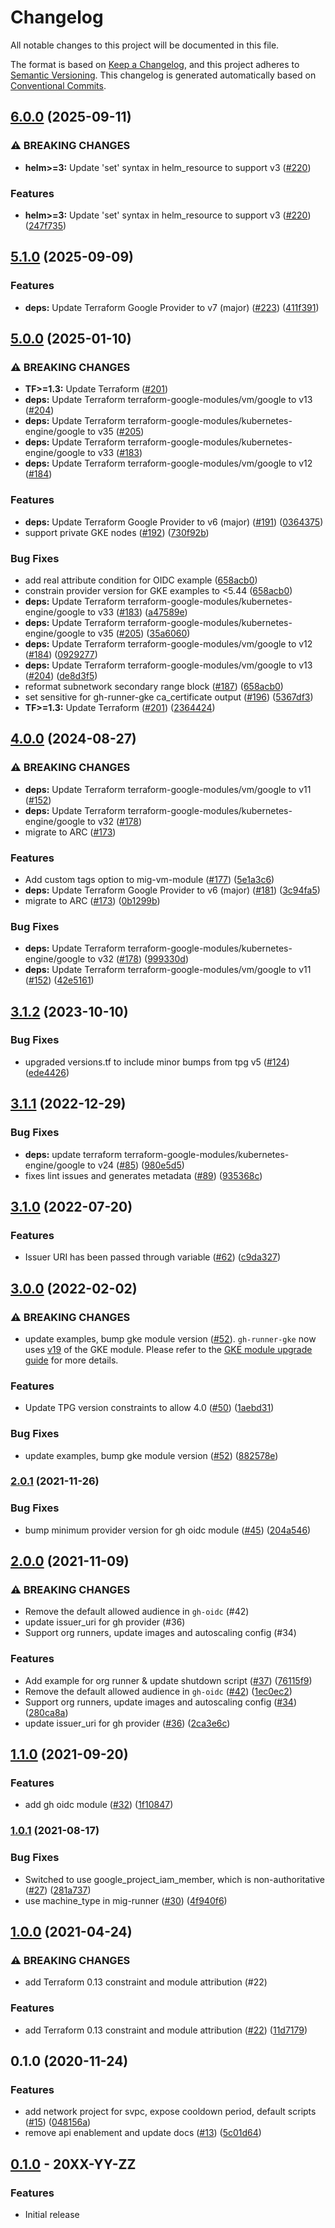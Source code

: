 # Changelog

All notable changes to this project will be documented in this file.

The format is based on
[Keep a Changelog](https://keepachangelog.com/en/1.0.0/),
and this project adheres to
[Semantic Versioning](https://semver.org/spec/v2.0.0.html).
This changelog is generated automatically based on [Conventional Commits](https://www.conventionalcommits.org/en/v1.0.0/).

## [6.0.0](https://github.com/terraform-google-modules/terraform-google-github-actions-runners/compare/v5.1.0...v6.0.0) (2025-09-11)


### ⚠ BREAKING CHANGES

* **helm>=3:** Update 'set' syntax in helm_resource to support v3 ([#220](https://github.com/terraform-google-modules/terraform-google-github-actions-runners/issues/220))

### Features

* **helm>=3:** Update 'set' syntax in helm_resource to support v3 ([#220](https://github.com/terraform-google-modules/terraform-google-github-actions-runners/issues/220)) ([247f735](https://github.com/terraform-google-modules/terraform-google-github-actions-runners/commit/247f735a2e55b8b57d412b0f825f9b21655d1bf5))

## [5.1.0](https://github.com/terraform-google-modules/terraform-google-github-actions-runners/compare/v5.0.0...v5.1.0) (2025-09-09)


### Features

* **deps:** Update Terraform Google Provider to v7 (major) ([#223](https://github.com/terraform-google-modules/terraform-google-github-actions-runners/issues/223)) ([411f391](https://github.com/terraform-google-modules/terraform-google-github-actions-runners/commit/411f39135eab709760c0fd9894f04c7cdcd9a6b4))

## [5.0.0](https://github.com/terraform-google-modules/terraform-google-github-actions-runners/compare/v4.0.0...v5.0.0) (2025-01-10)


### ⚠ BREAKING CHANGES

* **TF>=1.3:** Update Terraform ([#201](https://github.com/terraform-google-modules/terraform-google-github-actions-runners/issues/201))
* **deps:** Update Terraform terraform-google-modules/vm/google to v13 ([#204](https://github.com/terraform-google-modules/terraform-google-github-actions-runners/issues/204))
* **deps:** Update Terraform terraform-google-modules/kubernetes-engine/google to v35 ([#205](https://github.com/terraform-google-modules/terraform-google-github-actions-runners/issues/205))
* **deps:** Update Terraform terraform-google-modules/kubernetes-engine/google to v33 ([#183](https://github.com/terraform-google-modules/terraform-google-github-actions-runners/issues/183))
* **deps:** Update Terraform terraform-google-modules/vm/google to v12 ([#184](https://github.com/terraform-google-modules/terraform-google-github-actions-runners/issues/184))

### Features

* **deps:** Update Terraform Google Provider to v6 (major) ([#191](https://github.com/terraform-google-modules/terraform-google-github-actions-runners/issues/191)) ([0364375](https://github.com/terraform-google-modules/terraform-google-github-actions-runners/commit/0364375e2b90f407ea526df3c0bddedee1fc1bc3))
* support private GKE nodes ([#192](https://github.com/terraform-google-modules/terraform-google-github-actions-runners/issues/192)) ([730f92b](https://github.com/terraform-google-modules/terraform-google-github-actions-runners/commit/730f92b8e207cb35acbdc4c134c954f011f877d3))


### Bug Fixes

* add real attribute condition for OIDC example ([658acb0](https://github.com/terraform-google-modules/terraform-google-github-actions-runners/commit/658acb014d06e54757e60302aa9da91c37669c13))
* constrain provider version for GKE examples to &lt;5.44 ([658acb0](https://github.com/terraform-google-modules/terraform-google-github-actions-runners/commit/658acb014d06e54757e60302aa9da91c37669c13))
* **deps:** Update Terraform terraform-google-modules/kubernetes-engine/google to v33 ([#183](https://github.com/terraform-google-modules/terraform-google-github-actions-runners/issues/183)) ([a47589e](https://github.com/terraform-google-modules/terraform-google-github-actions-runners/commit/a47589e5b10eab4d3f639fb42ccc4f0f07f8fc6f))
* **deps:** Update Terraform terraform-google-modules/kubernetes-engine/google to v35 ([#205](https://github.com/terraform-google-modules/terraform-google-github-actions-runners/issues/205)) ([35a6060](https://github.com/terraform-google-modules/terraform-google-github-actions-runners/commit/35a606014656d3bb7b34c4f52818084f90021d7a))
* **deps:** Update Terraform terraform-google-modules/vm/google to v12 ([#184](https://github.com/terraform-google-modules/terraform-google-github-actions-runners/issues/184)) ([0929277](https://github.com/terraform-google-modules/terraform-google-github-actions-runners/commit/09292776abe17a7f878b6d271e4b0b22b1138dca))
* **deps:** Update Terraform terraform-google-modules/vm/google to v13 ([#204](https://github.com/terraform-google-modules/terraform-google-github-actions-runners/issues/204)) ([de8d3f5](https://github.com/terraform-google-modules/terraform-google-github-actions-runners/commit/de8d3f531685bf4e340b69cccf059d99d282e621))
* reformat subnetwork secondary range block ([#187](https://github.com/terraform-google-modules/terraform-google-github-actions-runners/issues/187)) ([658acb0](https://github.com/terraform-google-modules/terraform-google-github-actions-runners/commit/658acb014d06e54757e60302aa9da91c37669c13))
* set sensitive for gh-runner-gke ca_certificate output ([#196](https://github.com/terraform-google-modules/terraform-google-github-actions-runners/issues/196)) ([5367df3](https://github.com/terraform-google-modules/terraform-google-github-actions-runners/commit/5367df3f0fed5acd6dad9002a641409acd243317))
* **TF>=1.3:** Update Terraform ([#201](https://github.com/terraform-google-modules/terraform-google-github-actions-runners/issues/201)) ([2364424](https://github.com/terraform-google-modules/terraform-google-github-actions-runners/commit/236442442a61be9e7c975d80390c42be8f7f5da4))

## [4.0.0](https://github.com/terraform-google-modules/terraform-google-github-actions-runners/compare/v3.1.2...v4.0.0) (2024-08-27)


### ⚠ BREAKING CHANGES

* **deps:** Update Terraform terraform-google-modules/vm/google to v11 ([#152](https://github.com/terraform-google-modules/terraform-google-github-actions-runners/issues/152))
* **deps:** Update Terraform terraform-google-modules/kubernetes-engine/google to v32 ([#178](https://github.com/terraform-google-modules/terraform-google-github-actions-runners/issues/178))
* migrate to ARC ([#173](https://github.com/terraform-google-modules/terraform-google-github-actions-runners/issues/173))

### Features

* Add custom tags option to mig-vm-module ([#177](https://github.com/terraform-google-modules/terraform-google-github-actions-runners/issues/177)) ([5e1a3c6](https://github.com/terraform-google-modules/terraform-google-github-actions-runners/commit/5e1a3c6f44acd68d9ad160621dbd6cd8a5fe8f79))
* **deps:** Update Terraform Google Provider to v6 (major) ([#181](https://github.com/terraform-google-modules/terraform-google-github-actions-runners/issues/181)) ([3c94fa5](https://github.com/terraform-google-modules/terraform-google-github-actions-runners/commit/3c94fa50403bcf567113547ddea3d00818a350f0))
* migrate to ARC ([#173](https://github.com/terraform-google-modules/terraform-google-github-actions-runners/issues/173)) ([0b1299b](https://github.com/terraform-google-modules/terraform-google-github-actions-runners/commit/0b1299b802cafa1e331bb54b7c7dc6e7a23a1a0c))


### Bug Fixes

* **deps:** Update Terraform terraform-google-modules/kubernetes-engine/google to v32 ([#178](https://github.com/terraform-google-modules/terraform-google-github-actions-runners/issues/178)) ([999330d](https://github.com/terraform-google-modules/terraform-google-github-actions-runners/commit/999330dd53362a1e9f92821d858a0f13cf067594))
* **deps:** Update Terraform terraform-google-modules/vm/google to v11 ([#152](https://github.com/terraform-google-modules/terraform-google-github-actions-runners/issues/152)) ([42e5161](https://github.com/terraform-google-modules/terraform-google-github-actions-runners/commit/42e516109356cf66803d42bfea2a6df46fe8e7b4))

## [3.1.2](https://github.com/terraform-google-modules/terraform-google-github-actions-runners/compare/v3.1.1...v3.1.2) (2023-10-10)


### Bug Fixes

* upgraded versions.tf to include minor bumps from tpg v5 ([#124](https://github.com/terraform-google-modules/terraform-google-github-actions-runners/issues/124)) ([ede4426](https://github.com/terraform-google-modules/terraform-google-github-actions-runners/commit/ede4426a9268ad50524d3b0d23cb1dbf52ab99d3))

## [3.1.1](https://github.com/terraform-google-modules/terraform-google-github-actions-runners/compare/v3.1.0...v3.1.1) (2022-12-29)


### Bug Fixes

* **deps:** update terraform terraform-google-modules/kubernetes-engine/google to v24 ([#85](https://github.com/terraform-google-modules/terraform-google-github-actions-runners/issues/85)) ([980e5d5](https://github.com/terraform-google-modules/terraform-google-github-actions-runners/commit/980e5d50cd89ed0e84f120e0e263bd9700ffa3ca))
* fixes lint issues and generates metadata ([#89](https://github.com/terraform-google-modules/terraform-google-github-actions-runners/issues/89)) ([935368c](https://github.com/terraform-google-modules/terraform-google-github-actions-runners/commit/935368cf54df02eba97596bc21226c63bca2bf4c))

## [3.1.0](https://github.com/terraform-google-modules/terraform-google-github-actions-runners/compare/v3.0.0...v3.1.0) (2022-07-20)


### Features

* Issuer URI has been passed through variable ([#62](https://github.com/terraform-google-modules/terraform-google-github-actions-runners/issues/62)) ([c9da327](https://github.com/terraform-google-modules/terraform-google-github-actions-runners/commit/c9da3279e9af3e195f3ad089efdfb425b8e9032f))

## [3.0.0](https://github.com/terraform-google-modules/terraform-google-github-actions-runners/compare/v2.0.1...v3.0.0) (2022-02-02)


### ⚠ BREAKING CHANGES

* update examples, bump gke module version ([#52](https://github.com/terraform-google-modules/terraform-google-github-actions-runners/issues/52)). `gh-runner-gke` now uses [v19](https://github.com/terraform-google-modules/terraform-google-kubernetes-engine/releases/tag/v19.0.0) of the GKE module. Please refer to the [GKE module upgrade guide](https://github.com/terraform-google-modules/terraform-google-kubernetes-engine/blob/master/docs/upgrading_to_v19.0.md) for more details.

### Features

* Update TPG version constraints to allow 4.0 ([#50](https://github.com/terraform-google-modules/terraform-google-github-actions-runners/issues/50)) ([1aebd31](https://github.com/terraform-google-modules/terraform-google-github-actions-runners/commit/1aebd31f0548374ac061a58cdca7bc98e51eb760))


### Bug Fixes

* update examples, bump gke module version ([#52](https://github.com/terraform-google-modules/terraform-google-github-actions-runners/issues/52)) ([882578e](https://github.com/terraform-google-modules/terraform-google-github-actions-runners/commit/882578e59bf2f5a808abd63ed5dcc74524aa30fa))

### [2.0.1](https://www.github.com/terraform-google-modules/terraform-google-github-actions-runners/compare/v2.0.0...v2.0.1) (2021-11-26)


### Bug Fixes

* bump minimum provider version for gh oidc module ([#45](https://www.github.com/terraform-google-modules/terraform-google-github-actions-runners/issues/45)) ([204a546](https://www.github.com/terraform-google-modules/terraform-google-github-actions-runners/commit/204a5463a48237fbd2bf118459db7dbb7742bb8a))

## [2.0.0](https://www.github.com/terraform-google-modules/terraform-google-github-actions-runners/compare/v1.1.0...v2.0.0) (2021-11-09)


### ⚠ BREAKING CHANGES

* Remove the default allowed audience in `gh-oidc` (#42)
* update issuer_uri for gh provider (#36)
* Support org runners, update images and autoscaling config (#34)

### Features

* Add example for org runner & update shutdown script ([#37](https://www.github.com/terraform-google-modules/terraform-google-github-actions-runners/issues/37)) ([76115f9](https://www.github.com/terraform-google-modules/terraform-google-github-actions-runners/commit/76115f9587a048de26086116d6e3a3eb0ae6aa2c))
* Remove the default allowed audience in `gh-oidc` ([#42](https://www.github.com/terraform-google-modules/terraform-google-github-actions-runners/issues/42)) ([1ec0ec2](https://www.github.com/terraform-google-modules/terraform-google-github-actions-runners/commit/1ec0ec201a6a063d27fea8fd62e6a028fb9fc5e6))
* Support org runners, update images and autoscaling config ([#34](https://www.github.com/terraform-google-modules/terraform-google-github-actions-runners/issues/34)) ([280ca8a](https://www.github.com/terraform-google-modules/terraform-google-github-actions-runners/commit/280ca8a79266d00d6ec8fe84413de0d23cbdc791))
* update issuer_uri for gh provider ([#36](https://www.github.com/terraform-google-modules/terraform-google-github-actions-runners/issues/36)) ([2ca3e6c](https://www.github.com/terraform-google-modules/terraform-google-github-actions-runners/commit/2ca3e6c4ea2a9987f8c5ac6191bbe925df4dd12b))

## [1.1.0](https://www.github.com/terraform-google-modules/terraform-google-github-actions-runners/compare/v1.0.1...v1.1.0) (2021-09-20)


### Features

* add gh oidc module ([#32](https://www.github.com/terraform-google-modules/terraform-google-github-actions-runners/issues/32)) ([1f10847](https://www.github.com/terraform-google-modules/terraform-google-github-actions-runners/commit/1f10847dc69246166bd68a3149d2fefb5a43bf3b))

### [1.0.1](https://www.github.com/terraform-google-modules/terraform-google-github-actions-runners/compare/v1.0.0...v1.0.1) (2021-08-17)


### Bug Fixes

* Switched to use google_project_iam_member, which is non-authoritative ([#27](https://www.github.com/terraform-google-modules/terraform-google-github-actions-runners/issues/27)) ([281a737](https://www.github.com/terraform-google-modules/terraform-google-github-actions-runners/commit/281a737a59046735577178052f584c3c9749239b))
* use machine_type in mig-runner ([#30](https://www.github.com/terraform-google-modules/terraform-google-github-actions-runners/issues/30)) ([4f940f6](https://www.github.com/terraform-google-modules/terraform-google-github-actions-runners/commit/4f940f69a4bad949213250ba3b42ae905da5d2ca))

## [1.0.0](https://www.github.com/terraform-google-modules/terraform-google-github-actions-runners/compare/v0.1.0...v1.0.0) (2021-04-24)


### ⚠ BREAKING CHANGES

* add Terraform 0.13 constraint and module attribution (#22)

### Features

* add Terraform 0.13 constraint and module attribution ([#22](https://www.github.com/terraform-google-modules/terraform-google-github-actions-runners/issues/22)) ([11d7179](https://www.github.com/terraform-google-modules/terraform-google-github-actions-runners/commit/11d7179773abf41e1f4a101dd729edaf1773929a))

## 0.1.0 (2020-11-24)


### Features

* add network project for svpc, expose cooldown period, default scripts ([#15](https://www.github.com/terraform-google-modules/terraform-google-github-actions-runners/issues/15)) ([048156a](https://www.github.com/terraform-google-modules/terraform-google-github-actions-runners/commit/048156ae1708ccef39d36be55270048153fc8081))
* remove api enablement and update docs ([#13](https://www.github.com/terraform-google-modules/terraform-google-github-actions-runners/issues/13)) ([5c01d64](https://www.github.com/terraform-google-modules/terraform-google-github-actions-runners/commit/5c01d64fdb47e84aa8bbe082f2af80669a0fcc32))

## [0.1.0](https://github.com/terraform-google-modules/terraform-google-terraform-google-github-actions-runners/releases/tag/v0.1.0) - 20XX-YY-ZZ

### Features

- Initial release

[0.1.0]: https://github.com/terraform-google-modules/terraform-google-terraform-google-github-actions-runners/releases/tag/v0.1.0
